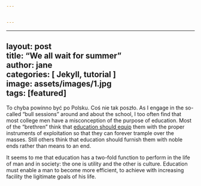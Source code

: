 ```yaml
---


---
```


<hr>
<h2 id="layout-posttitle--we-all-wait-for-summerauthor-janecategories--jekyll-tutorial-image-assetsimages1.jpgtags-featured">layout: post<br>
title:  “We all wait for summer”<br>
author: jane<br>
categories: [ Jekyll, tutorial ]<br>
image: assets/images/1.jpg<br>
tags: [featured]</h2>
<p>To chyba powinno być po Polsku. Coś nie tak poszło. As I engage in the so-called “bull sessions” around and about the school, I too often find that most college men have a misconception of the purpose of education. Most of the “brethren” think that <a href="#">education should equip</a> them with the proper instruments of exploitation so that they can forever trample over the masses. Still others think that education should furnish them with noble ends rather than means to an end.</p>
<p>It seems to me that education has a two-fold function to perform in the life of man and in society: the one is utility and the other is culture. Education must enable a man to become more efficient, to achieve with increasing facility the ligitimate goals of his life.</p>

